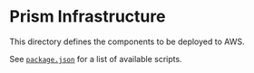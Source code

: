 # Prism Infrastructure

This directory defines the components to be deployed to AWS.

See [`package.json`](./package.json) for a list of available scripts.
